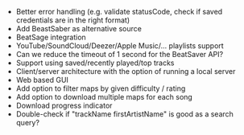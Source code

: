 - Better error handling (e.g. validate statusCode, check if saved credentials are in the right format)
- Add BeastSaber as alternative source
- BeatSage integration
- YouTube/SoundCloud/Deezer/Apple Music/... playlists support
- Can we reduce the timeout of 1 second for the BeatSaver API?
- Support using saved/recently played/top tracks
- Client/server architecture with the option of running a local server
- Web based GUI
- Add option to filter maps by given difficulty / rating
- Add option to download multiple maps for each song
- Download progress indicator
- Double-check if "trackName firstArtistName" is good as a search query?
